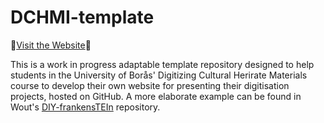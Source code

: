 # DCHMI-template

🚀[Visit the Website](https://martinavivijansson.github.io/Martinas_projekt/)🚀

This is a work in progress adaptable template repository designed to help students in the University of Borås' Digitizing Cultural Herirate Materials course to develop their own website for presenting their digitisation projects, hosted on GitHub. A more elaborate example can be found in Wout's [DIY-frankensTEIn](https://woutdln.github.io/DIY-frankensTEIn/index.html) repository.
